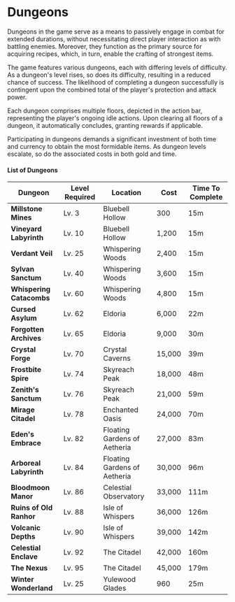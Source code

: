 # Dungeons

Dungeons in the game serve as a means to passively engage in combat for extended durations, without necessitating direct player interaction as with battling enemies. Moreover, they function as the primary source for acquiring recipes, which, in turn, enable the crafting of strongest items.

The game features various dungeons, each with differing levels of difficulty. As a dungeon's level rises, so does its difficulty, resulting in a reduced chance of success. The likelihood of completing a dungeon successfully is contingent upon the combined total of the player's protection and attack power.

Each dungeon comprises multiple floors, depicted in the action bar, representing the player's ongoing idle actions. Upon clearing all floors of a dungeon, it automatically concludes, granting rewards if applicable.

Participating in dungeons demands a significant investment of both time and currency to obtain the most formidable items. As dungeon levels escalate, so do the associated costs in both gold and time.

#### List of Dungeons

| Dungeon | Level Required | Location | Cost  | Time To Complete |
| ------- | -------------- | -------- | ----- | ---------------- |
| __Millstone Mines__ | Lv. 3 | Bluebell Hollow | 300 | 15m |
| __Vineyard Labyrinth__ | Lv. 10 | Bluebell Hollow | 1,200 | 15m |
| __Verdant Veil__ | Lv. 25 | Whispering Woods | 2,400 | 15m |
| __Sylvan Sanctum__ | Lv. 40 | Whispering Woods | 3,600| 15m |
| __Whispering Catacombs__ | Lv. 60 | Whispering Woods | 4,800 | 15m |
| __Cursed Asylum__ | Lv. 62 | Eldoria | 6,000 | 22m |
| __Forgotten Archives__ | Lv. 65 | Eldoria | 9,000 | 30m |
| __Crystal Forge__ | Lv. 70 | Crystal Caverns | 15,000 | 39m |
| __Frostbite Spire__ | Lv. 74 | Skyreach Peak | 18,000 | 48m |
| __Zenith's Sanctum__ | Lv. 76 | Skyreach Peak | 21,000 | 59m |
| __Mirage Citadel__ | Lv. 78 | Enchanted Oasis | 24,000 | 70m |
| __Eden's Embrace__ | Lv. 82 | Floating Gardens of Aetheria | 27,000 | 83m |
| __Arboreal Labyrinth__ | Lv. 84 | Floating Gardens of Aetheria | 30,000 | 96m |
| __Bloodmoon Manor__ | Lv. 86 | Celestial Observatory | 33,000 | 111m | 
| __Ruins of Old Ranhor__ | Lv. 88 | Isle of Whispers | 36,000 | 126m |
| __Volcanic Depths__ | Lv. 90 | Isle of Whispers | 39,000 | 142m |
| __Celestial Enclave__ | Lv. 92 | The Citadel | 42,000 | 160m |
| __The Nexus__ | Lv. 95 | The Citadel | 45,000 | 179m |
| __Winter Wonderland__ | Lv. 25 | Yulewood Glades | 960 | 25m |